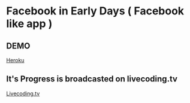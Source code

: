 # Facebook in Early Days ( Facebook like app )

## DEMO
[Heroku](https://mysterious-badlands-6765.herokuapp.com)

## It's Progress is broadcasted on livecoding.tv
[Livecoding.tv](https://livecoding.tv/yhoshino11)
